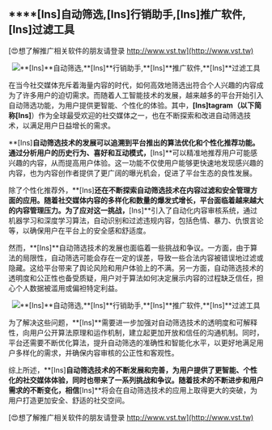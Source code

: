 ## ****[Ins]**自动筛选,**[Ins]**行销助手,**[Ins]**推广软件,**[Ins]**过滤工具**

[😍想了解推广相关软件的朋友请登录 http://www.vst.tw](http://www.vst.tw)

 <center><img src="https://vst.tw/MP4/tuiguang/png/2.png" alt="**[Ins]**自动筛选,**[Ins]**行销助手,**[Ins]**推广软件,**[Ins]**过滤工具"></center>

在当今社交媒体充斥着海量内容的时代，如何高效地筛选出符合个人兴趣的内容成为了许多用户的迫切需求。而随着人工智能技术的发展，越来越多的平台开始引入自动筛选功能，为用户提供更智能、个性化的体验。其中，**[Ins]**tagram（以下简称**[Ins]**）作为全球最受欢迎的社交媒体之一，也在不断探索和改进自动筛选技术，以满足用户日益增长的需求。

**[Ins]**自动筛选技术的发展可以追溯到平台推出的算法优化和个性化推荐功能。通过分析用户的历史行为、喜好和互动模式，**[Ins]**可以精准地推荐用户可能感兴趣的内容，从而提高用户体验。这一功能不仅使用户能够更快速地发现感兴趣的内容，也为内容创作者提供了更广阔的曝光机会，促进了平台生态的良性发展。

除了个性化推荐外，**[Ins]**还在不断探索自动筛选技术在内容过滤和安全管理方面的应用。随着社交媒体内容的多样化和数量的爆发式增长，平台面临着越来越大的内容管理压力。为了应对这一挑战，**[Ins]**引入了自动化内容审核系统，通过机器学习和深度学习算法，自动识别和过滤违规内容，包括色情、暴力、仇恨言论等，以确保用户在平台上的安全感和舒适度。

然而，**[Ins]**自动筛选技术的发展也面临着一些挑战和争议。一方面，由于算法的局限性，自动筛选可能会存在一定的误差，导致一些合法内容被错误地过滤或隐藏。这给平台带来了舆论风险和用户体验上的不满。另一方面，自动筛选技术的透明度和公正性也备受质疑，用户对于算法如何决定展示内容的过程缺乏信任，担心个人数据被滥用或偏袒特定利益。

 <center><img src="https://vst.tw/MP4/tuiguang/png/2.png" alt="**[Ins]**自动筛选,**[Ins]**行销助手,**[Ins]**推广软件,**[Ins]**过滤工具"></center>

为了解决这些问题，**[Ins]**需要进一步加强对自动筛选技术的透明度和可解释性，向用户公开算法原理和运作机制，建立起更加开放和信任的沟通机制。同时，平台还需要不断优化算法，提升自动筛选的准确性和智能化水平，以更好地满足用户多样化的需求，并确保内容审核的公正性和客观性。

综上所述，**[Ins]**自动筛选技术的不断发展和完善，为用户提供了更智能、个性化的社交媒体体验，同时也带来了一系列挑战和争议。随着技术的不断进步和用户需求的不断变化，相信**[Ins]**将会在自动筛选技术的应用上取得更大的突破，为用户打造更加安全、舒适的社交空间。

[😍想了解推广相关软件的朋友请登录 http://www.vst.tw](http://www.vst.tw)



